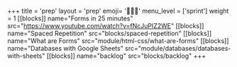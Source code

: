 +++
title = 'prep'
layout = 'prep'
emoji= '🧑🏾‍💻'
menu_level = ['sprint']
weight = 1
[[blocks]]
name="Forms in 25 minutes"
src="https://www.youtube.com/watch?v=fNcJuPIZ2WE"
[[blocks]]
name="Spaced Repetition"
src="blocks/spaced-repetition"
[[blocks]]
name="What are Forms"
src="module/html-css/what-are-forms"
[[blocks]]
name="Databases with Google Sheets"
src="module/databases/databases-with-sheets"
[[blocks]]
name="backlog"
src="blocks/backlog"
+++
